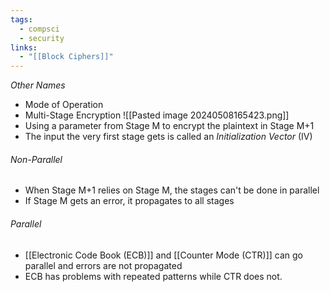 ```yaml
---
tags:
  - compsci
  - security
links:
  - "[[Block Ciphers]]"
---
```

*Other Names*
- Mode of Operation
- Multi-Stage Encryption
![[Pasted image 20240508165423.png]]
- Using a parameter from Stage M to encrypt the plaintext in Stage M+1
- The input the very first stage gets is called an *Initialization Vector* (IV)
###### Non-Parallel
- When Stage M+1 relies on Stage M, the stages can't be done in parallel
- If Stage M gets an error, it propagates to all stages
###### Parallel 
- [[Electronic Code Book (ECB)]] and [[Counter Mode (CTR)]] can go parallel and errors are not propagated
- ECB has problems with repeated patterns while CTR does not.
